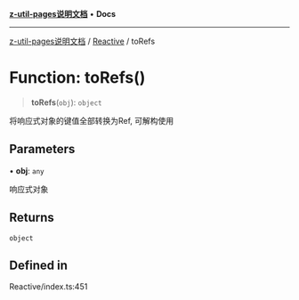 [**z-util-pages说明文档**](../../README.md) • **Docs**

***

[z-util-pages说明文档](../../modules.md) / [Reactive](../README.md) / toRefs

# Function: toRefs()

> **toRefs**(`obj`): `object`

将响应式对象的键值全部转换为Ref, 可解构使用

## Parameters

• **obj**: `any`

响应式对象

## Returns

`object`

## Defined in

Reactive/index.ts:451
